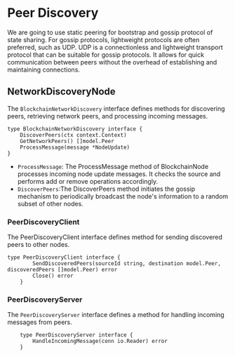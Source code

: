 # Peer Discovery
We are going to use static peering for bootstrap and gossip protocol of state sharing. 
For gossip protocols, lightweight protocols are often preferred, such as UDP. UDP is a connectionless and lightweight transport protocol that can be suitable for gossip protocols. 
It allows for quick communication between peers without the overhead of establishing and maintaining connections.

## NetworkDiscoveryNode

The `BlockchainNetworkDiscovery` interface defines methods for discovering peers, retrieving network peers, and processing incoming messages.

```
type BlockchainNetworkDiscovery interface {
    DiscoverPeers(ctx context.Context)
    GetNetworkPeers() []model.Peer
    ProcessMessage(message *NodeUpdate)
}
```
- `ProcessMessage`: The ProcessMessage method of BlockchainNode processes incoming node update messages. It checks the source and performs add or remove operations accordingly.
- `DiscoverPeers`:The DiscoverPeers method initiates the gossip mechanism to periodically broadcast the node's information to a random subset of other nodes.

### PeerDiscoveryClient
The PeerDiscoveryClient interface defines method for sending discovered peers to other nodes.
```
type PeerDiscoveryClient interface {
        SendDiscoveredPeers(sourceId string, destination model.Peer, discoveredPeers []model.Peer) error
        Close() error
    }
```

### PeerDiscoveryServer
The `PeerDiscoveryServer` interface defines a method for handling incoming messages from peers.
```
    type PeerDiscoveryServer interface {
        HandleIncomingMessage(conn io.Reader) error
    }
```